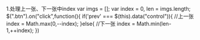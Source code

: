 1.处理上一张、下一张中index
var imgs = [];
var index = 0,
       len = imgs.length;
$(".btn").on("click",function(){
 if('prev' ===  $(this).data("control")){
//上一张
index = Math.max(0,--index);
}else{
//下一张
index = Math.min(len-1,++index);
})